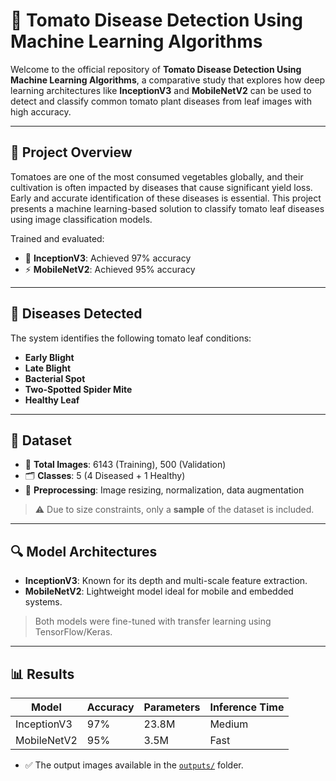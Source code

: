 # 🍅 Tomato Disease Detection Using Machine Learning Algorithms

Welcome to the official repository of **Tomato Disease Detection Using Machine Learning Algorithms**, a comparative study that explores how deep learning architectures like **InceptionV3** and **MobileNetV2** can be used to detect and classify common tomato plant diseases from leaf images with high accuracy.

---

## 📌 Project Overview

Tomatoes are one of the most consumed vegetables globally, and their cultivation is often impacted by diseases that cause significant yield loss. Early and accurate identification of these diseases is essential. This project presents a machine learning-based solution to classify tomato leaf diseases using image classification models.

Trained and evaluated:
- 🧠 **InceptionV3**: Achieved 97% accuracy
- ⚡ **MobileNetV2**: Achieved 95% accuracy

---

## 🦠 Diseases Detected
The system identifies the following tomato leaf conditions:
- **Early Blight**
- **Late Blight**
- **Bacterial Spot**
- **Two-Spotted Spider Mite**
- **Healthy Leaf**

---

## 🧪 Dataset

- 📸 **Total Images**: 6143 (Training), 500 (Validation)
- 🗂️ **Classes**: 5 (4 Diseased + 1 Healthy)
- 🧹 **Preprocessing**: Image resizing, normalization, data augmentation

> ⚠️ Due to size constraints, only a **sample** of the dataset is included.

---

## 🔍 Model Architectures

- **InceptionV3**: Known for its depth and multi-scale feature extraction.
- **MobileNetV2**: Lightweight model ideal for mobile and embedded systems.

> Both models were fine-tuned with transfer learning using TensorFlow/Keras.

---

## 📊 Results

| Model        | Accuracy | Parameters | Inference Time |
|--------------|----------|------------|----------------|
| InceptionV3  | 97%      | 23.8M      | Medium         |
| MobileNetV2  | 95%      | 3.5M       | Fast           |

- ✅ The output images available in the [`outputs/`](outputs/) folder.

